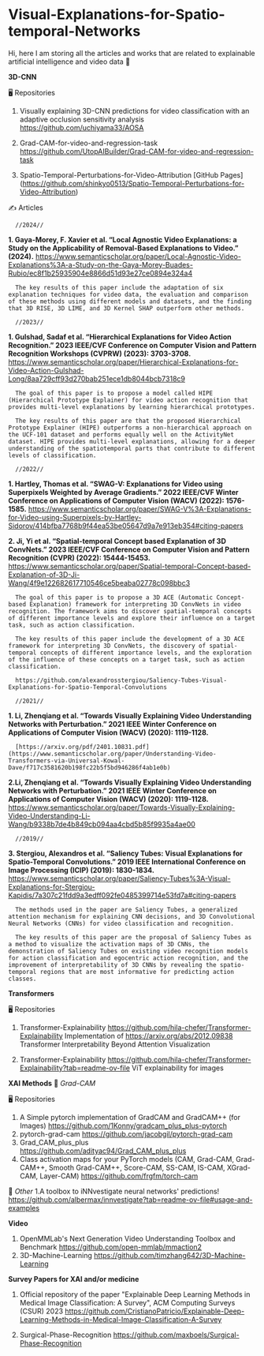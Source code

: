 # Visual-Explanations-for-Spatio-temporal-Networks


Hi, here I am storing all the articles and works that are related to explainable artificial intelligence and video data :hugs:


**3D-CNN**

:desktop_computer: Repositories 

1. Visually explaining 3D-CNN predictions for video classification with an adaptive occlusion sensitivity analysis
   https://github.com/uchiyama33/AOSA

2.  Grad-CAM-for-video-and-regression-task
https://github.com/UtopAIBuilder/Grad-CAM-for-video-and-regression-task

3. Spatio-Temporal-Perturbations-for-Video-Attribution
[GitHub Pages] (https://github.com/shinkyo0513/Spatio-Temporal-Perturbations-for-Video-Attribution)

:writing_hand: Articles 


   
      
      //2024//
   **1. Gaya-Morey, F. Xavier et al. “Local Agnostic Video Explanations: a Study on the Applicability of Removal-Based Explanations to Video.” (2024).**
      https://www.semanticscholar.org/paper/Local-Agnostic-Video-Explanations%3A-a-Study-on-the-Gaya-Morey-Buades-Rubio/ec8f1b25935904e8866d51d93e27ce0894e324a4
      
      The key results of this paper include the adaptation of six explanation techniques for video data, the evaluation and comparison of these methods using different models and datasets, and the finding that 3D RISE, 3D LIME, and 3D Kernel SHAP outperform other methods.
      
      //2023//
      
   **1. Gulshad, Sadaf et al. “Hierarchical Explanations for Video Action Recognition.” 2023 IEEE/CVF Conference on Computer Vision and Pattern Recognition Workshops (CVPRW) (2023): 3703-3708.**
      https://www.semanticscholar.org/paper/Hierarchical-Explanations-for-Video-Action-Gulshad-Long/8aa729cff93d270bab251ece1db8044bcb7318c9
      
      
      The goal of this paper is to propose a model called HIPE (Hierarchical Prototype Explainer) for video action recognition that provides multi-level explanations by learning hierarchical prototypes.
      
      The key results of this paper are that the proposed Hierarchical Prototype Explainer (HIPE) outperforms a non-hierarchical approach on the UCF-101 dataset and performs equally well on the ActivityNet dataset. HIPE provides multi-level explanations, allowing for a deeper understanding of the spatiotemporal parts that contribute to different levels of classification.
      
      //2022//
      
   **1. Hartley, Thomas et al. “SWAG-V: Explanations for Video using Superpixels Weighted by Average Gradients.” 2022 IEEE/CVF Winter Conference on Applications of Computer Vision (WACV) (2022): 1576-1585.**
      https://www.semanticscholar.org/paper/SWAG-V%3A-Explanations-for-Video-using-Superpixels-by-Hartley-Sidorov/414bfba7768b9f44ea53be05647d9a7e913eb354#citing-papers
      
      
   **2. Ji, Yi et al. “Spatial-temporal Concept based Explanation of 3D ConvNets.” 2023 IEEE/CVF Conference on Computer Vision and Pattern Recognition (CVPR) (2022): 15444-15453.**
      https://www.semanticscholar.org/paper/Spatial-temporal-Concept-based-Explanation-of-3D-Ji-Wang/4f9e122682617710546ce5beaba02778c098bbc3
      
      The goal of this paper is to propose a 3D ACE (Automatic Concept-based Explanation) framework for interpreting 3D ConvNets in video recognition. The framework aims to discover spatial-temporal concepts of different importance levels and explore their influence on a target task, such as action classification.
      
      The key results of this paper include the development of a 3D ACE framework for interpreting 3D ConvNets, the discovery of spatial-temporal concepts of different importance levels, and the exploration of the influence of these concepts on a target task, such as action classification.

      https://github.com/alexandrosstergiou/Saliency-Tubes-Visual-Explanations-for-Spatio-Temporal-Convolutions
      
      //2021//
      
   **1. Li, Zhenqiang et al. “Towards Visually Explaining Video Understanding Networks with Perturbation.” 2021 IEEE Winter Conference on Applications of Computer Vision (WACV) (2020): 1119-1128.**
      
      [https://arxiv.org/pdf/2401.10831.pdf](https://www.semanticscholar.org/paper/Understanding-Video-Transformers-via-Universal-Kowal-Dave/f717c3581620b198fc22b5f5bd946286f4ab1e0b)
         
   **2.Li, Zhenqiang et al. “Towards Visually Explaining Video Understanding Networks with Perturbation.” 2021 IEEE Winter Conference on Applications of Computer Vision (WACV) (2020): 1119-1128.**
      https://www.semanticscholar.org/paper/Towards-Visually-Explaining-Video-Understanding-Li-Wang/b9338b7de4b849cb094aa4cbd5b85f9935a4ae00
      
      //2019//
      
   **3. Stergiou, Alexandros et al. “Saliency Tubes: Visual Explanations for Spatio-Temporal Convolutions.” 2019 IEEE International Conference on Image Processing (ICIP) (2019): 1830-1834.**
      https://www.semanticscholar.org/paper/Saliency-Tubes%3A-Visual-Explanations-for-Stergiou-Kapidis/7a307c21fdd9a3edff092fe0485399714e53fd7a#citing-papers
      
      The methods used in the paper are Saliency Tubes, a generalized attention mechanism for explaining CNN decisions, and 3D Convolutional Neural Networks (CNNs) for video classification and recognition.
      
      The key results of this paper are the proposal of Saliency Tubes as a method to visualize the activation maps of 3D CNNs, the demonstration of Saliency Tubes on existing video recognition models for action classification and egocentric action recognition, and the improvement of interpretability of 3D CNNs by revealing the spatio-temporal regions that are most informative for predicting action classes.


**Transformers**

:desktop_computer: Repositories
1. Transformer-Explainability  https://github.com/hila-chefer/Transformer-Explainability
Implementation of https://arxiv.org/abs/2012.09838 Transformer Interpretability Beyond Attention Visualization

2. Transformer-Explainability https://github.com/hila-chefer/Transformer-Explainability?tab=readme-ov-file
ViT explainability for images


**XAI Methods**
:star2: *Grad-CAM*

:desktop_computer: Repositories
1. A Simple pytorch implementation of GradCAM and GradCAM++ (for Images)
   https://github.com/1Konny/gradcam_plus_plus-pytorch
2. pytorch-grad-cam
   https://github.com/jacobgil/pytorch-grad-cam
3. Grad_CAM_plus_plus
   https://github.com/adityac94/Grad_CAM_plus_plus
4. Class activation maps for your PyTorch models (CAM, Grad-CAM, Grad-CAM++, Smooth Grad-CAM++, Score-CAM, SS-CAM, IS-CAM, XGrad-CAM, Layer-CAM) 
   https://github.com/frgfm/torch-cam

:star2: *Other*
1.A toolbox to iNNvestigate neural networks' predictions! 
https://github.com/albermax/innvestigate?tab=readme-ov-file#usage-and-examples

**Video**
1. OpenMMLab's Next Generation Video Understanding Toolbox and Benchmark 
https://github.com/open-mmlab/mmaction2
2. 3D-Machine-Learning
https://github.com/timzhang642/3D-Machine-Learning

**Survey Papers for XAI and/or medicine**

1. Official repository of the paper "Explainable Deep Learning Methods in Medical Image Classification: A Survey", ACM Computing Surveys (CSUR) 2023 
https://github.com/CristianoPatricio/Explainable-Deep-Learning-Methods-in-Medical-Image-Classification-A-Survey

2. Surgical-Phase-Recognition
 https://github.com/maxboels/Surgical-Phase-Recognition


